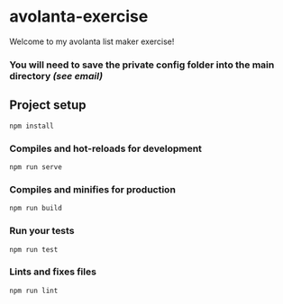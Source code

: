 # avolanta-exercise

Welcome to my avolanta list maker exercise!

### You will need to save the private config folder into the main directory *(see email)*



## Project setup
```
npm install
```

### Compiles and hot-reloads for development
```
npm run serve
```

### Compiles and minifies for production
```
npm run build
```

### Run your tests
```
npm run test
```

### Lints and fixes files
```
npm run lint
```

